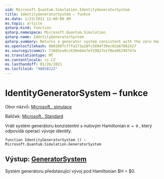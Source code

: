 ```yaml
---
uid: Microsoft.Quantum.Simulation.IdentityGeneratorSystem
title: IdentityGeneratorSystem – funkce
ms.date: 1/23/2021 12:00:00 AM
ms.topic: article
qsharp.kind: function
qsharp.namespace: Microsoft.Quantum.Simulation
qsharp.name: IdentityGeneratorSystem
qsharp.summary: Returns a generator system consistent with the zero Hamiltonian `H = 0`, which corresponds to the identity evolution operation.
ms.openlocfilehash: 6602087cf7fa173a28fc5894f39ec02a67802427
ms.sourcegitcommit: 71605ea9cc630e84e7ef29027e1f0ea06299747e
ms.translationtype: MT
ms.contentlocale: cs-CZ
ms.lasthandoff: 01/26/2021
ms.locfileid: "98858122"
---
```

# <a name="identitygeneratorsystem-function"></a>IdentityGeneratorSystem – funkce

Obor názvů: [Microsoft.. simulace](xref:Microsoft.Quantum.Simulation)

Balíček: [Microsoft.. Standard](https://nuget.org/packages/Microsoft.Quantum.Standard)


Vrátí systém generátoru konzistentní s nulovým Hamiltonian `H = 0` , který odpovídá operaci vývoje identity.

```qsharp
function IdentityGeneratorSystem () : Microsoft.Quantum.Simulation.GeneratorSystem
```


## <a name="output--generatorsystem"></a>Výstup: [GeneratorSystem](xref:Microsoft.Quantum.Simulation.GeneratorSystem)

Systém generátoru představující vývoj pod Hamiltonian $H = $0.